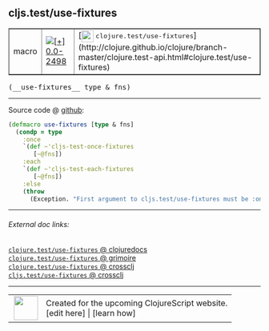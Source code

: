 ## cljs.test/use-fixtures



 <table border="1">
<tr>
<td>macro</td>
<td><a href="https://github.com/cljsinfo/cljs-api-docs/tree/0.0-2498"><img valign="middle" alt="[+] 0.0-2498" title="Added in 0.0-2498" src="https://img.shields.io/badge/+-0.0--2498-lightgrey.svg"></a> </td>
<td>
[<img height="24px" valign="middle" src="http://i.imgur.com/1GjPKvB.png"> <samp>clojure.test/use-fixtures</samp>](http://clojure.github.io/clojure/branch-master/clojure.test-api.html#clojure.test/use-fixtures)
</td>
</tr>
</table>


 <samp>
(__use-fixtures__ type & fns)<br>
</samp>

---







Source code @ [github](https://github.com/clojure/clojurescript/blob/r3119/src/clj/cljs/test.clj#L370-L380):

```clj
(defmacro use-fixtures [type & fns]
  (condp = type
    :once
    `(def ~'cljs-test-once-fixtures
       [~@fns])
    :each
    `(def ~'cljs-test-each-fixtures
       [~@fns])
    :else
    (throw
      (Exception. "First argument to cljs.test/use-fixtures must be :once or :each"))))
```

<!--
Repo - tag - source tree - lines:

 <pre>
clojurescript @ r3119
└── src
    └── clj
        └── cljs
            └── <ins>[test.clj:370-380](https://github.com/clojure/clojurescript/blob/r3119/src/clj/cljs/test.clj#L370-L380)</ins>
</pre>

-->

---



###### External doc links:

[`clojure.test/use-fixtures` @ clojuredocs](http://clojuredocs.org/clojure.test/use-fixtures)<br>
[`clojure.test/use-fixtures` @ grimoire](http://conj.io/store/v1/org.clojure/clojure/1.7.0-beta3/clj/clojure.test/use-fixtures/)<br>
[`clojure.test/use-fixtures` @ crossclj](http://crossclj.info/fun/clojure.test/use-fixtures.html)<br>
[`cljs.test/use-fixtures` @ crossclj](http://crossclj.info/fun/cljs.test/use-fixtures.html)<br>

---

 <table>
<tr><td>
<img valign="middle" align="right" width="48px" src="http://i.imgur.com/Hi20huC.png">
</td><td>
Created for the upcoming ClojureScript website.<br>
[edit here] | [learn how]
</td></tr></table>

[edit here]:https://github.com/cljsinfo/cljs-api-docs/blob/master/cljsdoc/cljs.test/use-fixtures.cljsdoc
[learn how]:https://github.com/cljsinfo/cljs-api-docs/wiki/cljsdoc-files

<!--

This information was too distracting to show to readers, but I'll leave it
commented here since it is helpful to:

- pretty-print the data used to generate this document
- and show how to retrieve that data



The API data for this symbol:

```clj
{:ns "cljs.test",
 :name "use-fixtures",
 :signature ["[type & fns]"],
 :history [["+" "0.0-2498"]],
 :type "macro",
 :full-name-encode "cljs.test/use-fixtures",
 :source {:code "(defmacro use-fixtures [type & fns]\n  (condp = type\n    :once\n    `(def ~'cljs-test-once-fixtures\n       [~@fns])\n    :each\n    `(def ~'cljs-test-each-fixtures\n       [~@fns])\n    :else\n    (throw\n      (Exception. \"First argument to cljs.test/use-fixtures must be :once or :each\"))))",
          :title "Source code",
          :repo "clojurescript",
          :tag "r3119",
          :filename "src/clj/cljs/test.clj",
          :lines [370 380]},
 :full-name "cljs.test/use-fixtures",
 :clj-symbol "clojure.test/use-fixtures"}

```

Retrieve the API data for this symbol:

```clj
;; from Clojure REPL
(require '[clojure.edn :as edn])
(-> (slurp "https://raw.githubusercontent.com/cljsinfo/cljs-api-docs/catalog/cljs-api.edn")
    (edn/read-string)
    (get-in [:symbols "cljs.test/use-fixtures"]))
```

-->
